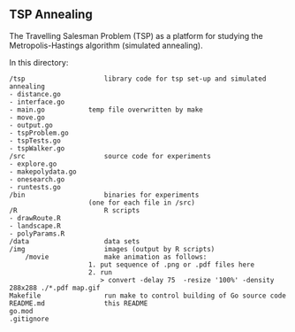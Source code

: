 ## TSP Annealing

The Travelling Salesman Problem (TSP) as a platform for studying the Metropolis-Hastings algorithm (simulated annealing).

In this directory:

    /tsp                    library code for tsp set-up and simulated annealing  
    - distance.go
    - interface.go
    - main.go           temp file overwritten by make
    - move.go
    - output.go
    - tspProblem.go
    - tspTests.go
    - tspWalker.go
    /src                    source code for experiments
    - explore.go
    - makepolydata.go
    - onesearch.go
    - runtests.go
    /bin                    binaries for experiments 
                        (one for each file in /src)
    /R                      R scripts
    - drawRoute.R
    - landscape.R
    - polyParams.R
    /data                   data sets
    /img                    images (output by R scripts)
        /movie              make animation as follows:
                        1. put sequence of .png or .pdf files here
                        2. run 
                           > convert -delay 75  -resize '100%' -density 288x288 ./*.pdf map.gif
    Makefile                run make to control building of Go source code
    README.md               this README
    go.mod
    .gitignore